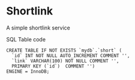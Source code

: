 # Shortlink
A simple shortlink service

SQL Table code
```
CREATE TABLE IF NOT EXISTS `mydb`.`short` (
  `id` INT NOT NULL AUTO_INCREMENT COMMENT '',
  `link` VARCHAR(100) NOT NULL COMMENT '',
  PRIMARY KEY (`id`)  COMMENT '')
ENGINE = InnoDB;
```
